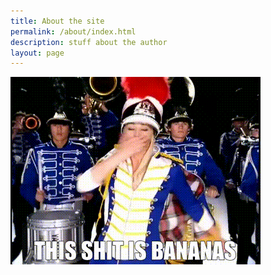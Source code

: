 ```yaml
---
title: About the site
permalink: /about/index.html
description: stuff about the author
layout: page
---
```



![Bananas](../assets/images/blog/nanas.gif)
